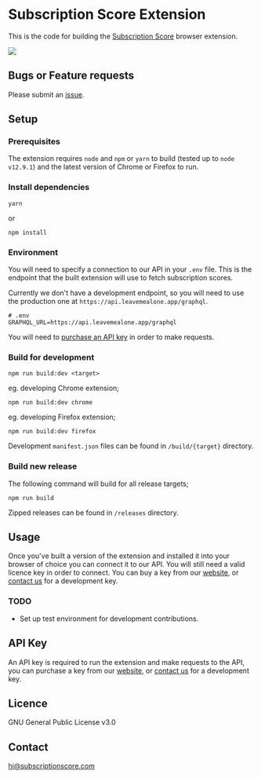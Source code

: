 # Subscription Score Extension

This is the code for building the [Subscription Score][2] browser extension.

![](https://github.com/subscriptionscore/extension/workflows/release/badge.svg)

## Bugs or Feature requests

Please submit an [issue][3].

## Setup

### Prerequisites

The extension requires `node` and `npm` or `yarn` to build (tested up to `node v12.9.1`) and the latest version of Chrome or Firefox to run.

### Install dependencies

```
yarn
```

or

```
npm install
```

### Environment

You will need to specify a connection to our API in your `.env` file. This is the endpoint that the built extension will use to fetch subscription scores.

Currently we don't have a development endpoint, so you will need to use the production one at `https://api.leavemealone.app/graphql`.

```
# .env
GRAPHQL_URL=https://api.leavemealone.app/graphql
```

You will need to [purchase an API key](#API-Key) in order to make requests.

### Build for development

```
npm run build:dev <target>
```

eg. developing Chrome extension;

```
npm run build:dev chrome
```

eg. developing Firefox extension;

```
npm run build:dev firefox
```

Development `manifest.json` files can be found in `/build/{target}` directory.

### Build new release

The following command will build for all release targets;

```
npm run build
```

Zipped releases can be found in `/releases` directory.

## Usage

Once you've built a version of the extension and installed it into your browser of choice you can connect it to our API. You will still need a valid licence key in order to connect. You can buy a key from our [website][2], or [contact us][1] for a development key.

### TODO

- Set up test environment for development contributions.

## API Key

An API key is required to run the extension and make requests to the API, you can purchase a key from our [website][2], or [contact us][1] for a development key.

## Licence

GNU General Public License v3.0

## Contact

[hi@subscriptionscore.com][1]

[1]: mailto:hi@subscriptionscore.com
[2]: https://subscriptionscore.com
[3]: https://github.com/squarecat/subscriptionscore-extension/issues
